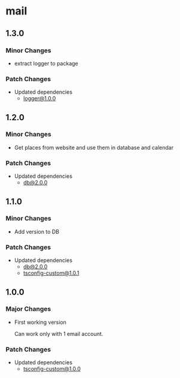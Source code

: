 # mail

## 1.3.0

### Minor Changes

- extract logger to package

### Patch Changes

- Updated dependencies
  - logger@1.0.0

## 1.2.0

### Minor Changes

- Get places from website and use them in database and calendar

### Patch Changes

- Updated dependencies
  - db@2.0.0

## 1.1.0

### Minor Changes

- Add version to DB

### Patch Changes

- Updated dependencies
  - db@2.0.0
  - tsconfig-custom@1.0.1

## 1.0.0

### Major Changes

- First working version

  Can work only with 1 email account.

### Patch Changes

- Updated dependencies
  - tsconfig-custom@1.0.0
